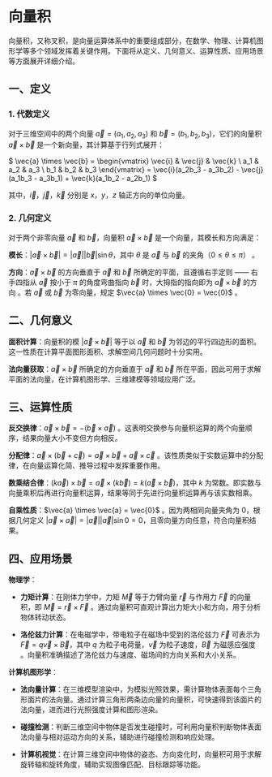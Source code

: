 # 向量积

向量积，又称叉积，是向量运算体系中的重要组成部分，在数学、物理、计算机图形学等多个领域发挥着关键作用。下面将从定义、几何意义、运算性质、应用场景等方面展开详细介绍。

## 一、定义

### 1. 代数定义

对于三维空间中的两个向量 $\vec{a}=(a_1,a_2,a_3)$ 和 $\vec{b}=(b_1,b_2,b_3)$，它们的向量积 $\vec{a} \times \vec{b}$ 是一个新向量，其计算基于行列式展开：

$ 
\vec{a} \times \vec{b} = 
\begin{vmatrix}
\vec{i} & \vec{j} & \vec{k} \\
a_1 & a_2 & a_3 \\
b_1 & b_2 & b_3
\end{vmatrix} = \vec{i}(a_2b_3 - a_3b_2) - \vec{j}(a_1b_3 - a_3b_1) + \vec{k}(a_1b_2 - a_2b_1)
 $

其中，$\vec{i}$，$\vec{j}$，$\vec{k}$ 分别是 $x$，$y$，$z$ 轴正方向的单位向量。

### 2. 几何定义

对于两个非零向量 $\vec{a}$ 和 $\vec{b}$，向量积 $\vec{a} \times \vec{b}$ 是一个向量，其模长和方向满足：

**模长**：$|\vec{a} \times \vec{b}| = |\vec{a}| |\vec{b}| \sin\theta$，其中 $\theta$ 是 $\vec{a}$ 与 $\vec{b}$ 的夹角（$0 \leq \theta \leq \pi$） 。

**方向**：$\vec{a} \times \vec{b}$ 的方向垂直于 $\vec{a}$ 和 $\vec{b}$ 所确定的平面，且遵循右手定则 —— 右手四指从 $\vec{a}$ 按小于 $\pi$ 的角度弯曲指向 $\vec{b}$ 时，大拇指的指向即为 $\vec{a} \times \vec{b}$ 的方向 。若 $\vec{a}$ 或 $\vec{b}$ 为零向量，规定 $\vec{a} \times \vec{0} = \vec{0}$ 。

## 二、几何意义

**面积计算**：向量积的模 $|\vec{a} \times \vec{b}|$ 等于以 $\vec{a}$ 和 $\vec{b}$ 为邻边的平行四边形的面积。这一性质在计算平面图形面积、求解空间几何问题时十分实用。

**法向量获取**：$\vec{a} \times \vec{b}$ 所确定的方向垂直于 $\vec{a}$ 和 $\vec{b}$ 所在平面，因此可用于求解平面的法向量，在计算机图形学、三维建模等领域应用广泛。

## 三、运算性质

**反交换律**：$\vec{a} \times \vec{b} = - (\vec{b} \times \vec{a})$ 。这表明交换参与向量积运算的两个向量顺序，结果向量大小不变但方向相反。

**分配律**：$\vec{a} \times (\vec{b} + \vec{c}) = \vec{a} \times \vec{b} + \vec{a} \times \vec{c}$ 。该性质类似于实数运算中的分配律，在向量运算化简、推导过程中发挥重要作用。

**数乘结合律**：$(k\vec{a}) \times \vec{b} = \vec{a} \times (k\vec{b}) = k(\vec{a} \times \vec{b})$，其中 $k$ 为常数。即实数与向量乘积后再进行向量积运算，结果等同于先进行向量积运算再与该实数相乘。

**自乘性质**：$\vec{a} \times \vec{a} = \vec{0}$ 。因为两相同向量夹角为 $0$，根据几何定义 $|\vec{a} \times \vec{a}| = |\vec{a}| |\vec{a}| \sin0 = 0$，且零向量方向任意，符合向量积结果。

## 四、应用场景

**物理学**：

- **力矩计算**：在刚体力学中，力矩 $\vec{M}$ 等于力臂向量 $\vec{r}$ 与作用力 $\vec{F}$ 的向量积，即 $\vec{M} = \vec{r} \times \vec{F}$ 。通过向量积可直观计算出力矩大小和方向，用于分析物体转动状态。

- **洛伦兹力计算**：在电磁学中，带电粒子在磁场中受到的洛伦兹力 $\vec{F}$ 可表示为 $\vec{F} = q\vec{v} \times \vec{B}$，其中 $q$ 为粒子电荷量，$\vec{v}$ 为粒子速度，$\vec{B}$ 为磁感应强度 。向量积准确描述了洛伦兹力与速度、磁场间的方向关系和大小关系。

**计算机图形学**：

- **法向量计算**：在三维模型渲染中，为模拟光照效果，需计算物体表面每个三角形面片的法向量。通过计算三角形两条边向量的向量积，可快速得到该面片的法向量，进而进行光照强度计算和图形渲染。

- **碰撞检测**：判断三维空间中物体是否发生碰撞时，可利用向量积判断物体表面法向量与相对运动方向的关系，辅助进行碰撞检测和响应处理。

- **计算机视觉**：在计算三维空间中物体的姿态、方向变化时，向量积可用于求解旋转轴和旋转角度，辅助实现图像匹配、目标跟踪等功能。